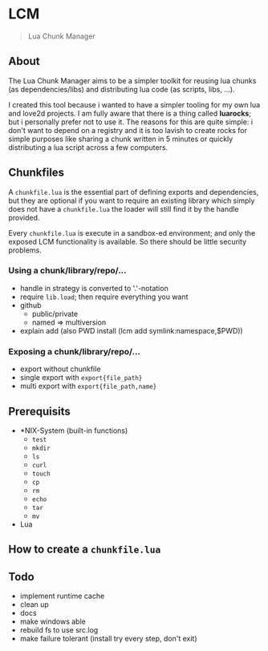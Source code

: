 # LCM

> Lua Chunk Manager 

## About

The Lua Chunk Manager aims to be a simpler toolkit for reusing lua chunks
(as dependencies/libs) and distributing lua code (as scripts, libs, ...).

I created this tool because i wanted to have a simpler tooling for my own lua
and love2d projects. I am fully aware that there is a thing
called **luarocks**; but i personally prefer not to use it. The reasons for
this are quite simple: i don't want to depend on a registry and it is too
lavish to create rocks for simple purposes like sharing a chunk written in 5
minutes or quickly distributing a lua script across a few computers.

## Chunkfiles

A `chunkfile.lua` is the essential part of defining exports and dependencies,
but they are optional if you want to require an existing library which simply
does not have a `chunkfile.lua` the loader will still find it by the handle
provided.

Every `chunkfile.lua` is execute in a sandbox-ed environment; and only the
exposed LCM functionality is available. So there should be little
security problems.

### Using a chunk/library/repo/...

- handle in strategy is converted to '.'-notation
- require `lib.load`; then require everything you want
- github
	- public/private
	- named => multiversion
- explain add (also PWD install (lcm add symlink:namespace,$PWD))

### Exposing a chunk/library/repo/...

- export without chunkfile
- single export with `export{file_path}`
- multi export with `export{file_path,name}`

## Prerequisits

- *NIX-System (built-in functions)
	- `test`
	- `mkdir`
	- `ls`
	- `curl`
	- `touch`
	- `cp`
	- `rm`
	- `echo`
	- `tar`
	- `mv`
- Lua

## How to create a `chunkfile.lua`


## Todo

- implement runtime cache
- clean up
- docs
- make windows able
- rebuild fs to use src.log
- make failure tolerant (install try every step, don't exit)
